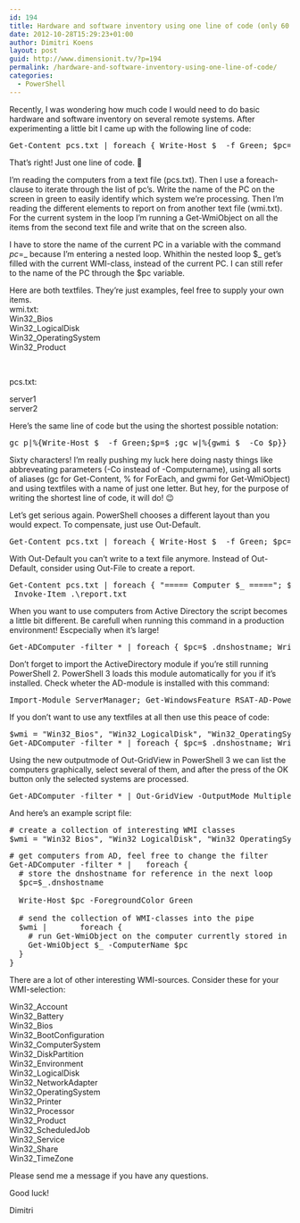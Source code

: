 ```yaml
---
id: 194
title: Hardware and software inventory using one line of code (only 60 characters)
date: 2012-10-28T15:29:23+01:00
author: Dimitri Koens
layout: post
guid: http://www.dimensionit.tv/?p=194
permalink: /hardware-and-software-inventory-using-one-line-of-code/
categories:
  - PowerShell
---
```

Recently, I was wondering how much code I would need to do basic hardware and software inventory on several remote systems. After experimenting a little bit I came up with the following line of code:

<pre class="brush: powershell; gutter: false">Get-Content pcs.txt | foreach { Write-Host $_ -f Green; $pc=$_; Get-Content wmi.txt | foreach { Get-WmiObject $_ -ComputerName $pc } }</pre>

That&#8217;s right! Just one line of code. 🙂

I&#8217;m reading the computers from a text file (pcs.txt). Then I use a foreach-clause to iterate through the list of pc&#8217;s. Write the name of the PC on the screen in green to easily identify which system we&#8217;re processing. Then I&#8217;m reading the different elements to report on from another text file (wmi.txt). For the current system in the loop I&#8217;m running a Get-WmiObject on all the items from the second text file and write that on the screen also.

I have to store the name of the current PC in a variable with the command $pc=$_ because I&#8217;m entering a nested loop. Whithin the nested loop $_ get&#8217;s filled with the current WMI-class, instead of the current PC. I can still refer to the name of the PC through the $pc variable.

Here are both textfiles. They&#8217;re just examples, feel free to supply your own items.  
wmi.txt:  
Win32_Bios  
Win32_LogicalDisk  
Win32_OperatingSystem  
Win32_Product

&nbsp;

pcs.txt:

server1  
server2

Here&#8217;s the same line of code but the using the shortest possible notation:

<pre class="brush: powershell; gutter: false">gc p|%{Write-Host $_ -f Green;$p=$_;gc w|%{gwmi $_ -Co $p}}</pre>

Sixty characters! I&#8217;m really pushing my luck here doing nasty things like abbreveating parameters (-Co instead of -Computername), using all sorts of aliases (gc for Get-Content, % for ForEach, and gwmi for Get-WmiObject) and using textfiles with a name of just one letter. But hey, for the purpose of writing the shortest line of code, it will do! 😉

Let&#8217;s get serious again. PowerShell chooses a different layout than you would expect. To compensate, just use Out-Default.

<pre class="brush: powershell; gutter: false">Get-Content pcs.txt | foreach { Write-Host $_ -f Green; $pc=$_; Get-Content wmi.txt | foreach { Get-WmiObject $_ -ComputerName $pc | Out-Default } }</pre>

With Out-Default you can&#8217;t write to a text file anymore. Instead of Out-Default, consider using Out-File to create a report.

<pre class="brush: powershell; gutter: false">Get-Content pcs.txt | foreach { "===== Computer $_ ====="; $pc=$_; Get-Content wmi.txt | foreach { Get-WmiObject $_ -ComputerName $pc } } | Out-File report.txt
 Invoke-Item .\report.txt</pre>

When you want to use computers from Active Directory the script becomes a little bit different. Be carefull when running this command in a production environment! Escpecially when it&#8217;s large!

<pre class="brush: powershell; gutter: false">Get-ADComputer -filter * | foreach { $pc=$_.dnshostname; Write-Host $pc -f Green; Get-Content wmi.txt | foreach { Get-WmiObject $_ -ComputerName $pc } }</pre>

Don&#8217;t forget to import the ActiveDirectory module if you&#8217;re still running PowerShell 2. PowerShell 3 loads this module automatically for you if it&#8217;s installed. Check wheter the AD-module is installed with this command:

<pre class="brush: powershell; gutter: false">Import-Module ServerManager; Get-WindowsFeature RSAT-AD-PowerShell</pre>

If you don&#8217;t want to use any textfiles at all then use this peace of code:

<pre class="brush: powershell; gutter: true">$wmi = "Win32_Bios", "Win32_LogicalDisk", "Win32_OperatingSystem"
Get-ADComputer -filter * | foreach { $pc=$_.dnshostname; Write-Host $pc -f Green; $wmi | foreach { Get-WmiObject $_ -ComputerName $pc } }</pre>

Using the new outputmode of Out-GridView in PowerShell 3 we can list the computers graphically, select several of them, and after the press of the OK button only the selected systems are processed.

<pre class="brush: powershell; gutter: false">Get-ADComputer -filter * | Out-GridView -OutputMode Multiple | foreach { Write-Host $_ -f Green; $pc =$_; Get-Content wmi.txt | foreach { Get-WmiObject $_ -ComputerName $pc } }</pre>

And here&#8217;s an example script file:

<pre class="brush: powershell; gutter: true"># create a collection of interesting WMI classes
$wmi = "Win32_Bios", "Win32_LogicalDisk", "Win32_OperatingSystem"</pre>

<pre class="brush: powershell; gutter: true"># get computers from AD, feel free to change the filter
Get-ADComputer -filter * |   foreach {
  # store the dnshostname for reference in the next loop
  $pc=$_.dnshostname

  Write-Host $pc -ForegroundColor Green

  # send the collection of WMI-classes into the pipe
  $wmi |       foreach {
    # run Get-WmiObject on the computer currently stored in $pc
    Get-WmiObject $_ -ComputerName $pc
  }
}</pre>

There are a lot of other interesting WMI-sources. Consider these for your WMI-selection:

Win32_Account  
Win32_Battery  
Win32_Bios  
Win32_BootConfiguration  
Win32_ComputerSystem  
Win32_DiskPartition  
Win32_Environment  
Win32_LogicalDisk  
Win32_NetworkAdapter  
Win32_OperatingSystem  
Win32_Printer  
Win32_Processor  
Win32_Product  
Win32_ScheduledJob  
Win32_Service  
Win32_Share  
Win32_TimeZone

Please send me a message if you have any questions.

Good luck!

Dimitri

&nbsp;

<!-- AddThis Advanced Settings generic via filter on the_content -->

<!-- AddThis Share Buttons generic via filter on the_content -->